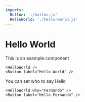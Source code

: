 ```yaml
---
imports:
  Button: './button.js'
  HelloWorld: './hello-world.js'
---
```

# Hello World

This is an example component

```render html
<HelloWorld />
<Button label="Hello World" />
```

You can set who to say Hello

```render html
<HelloWorld who="Fernando" />
<Button label="Hello Fernando" />
```
